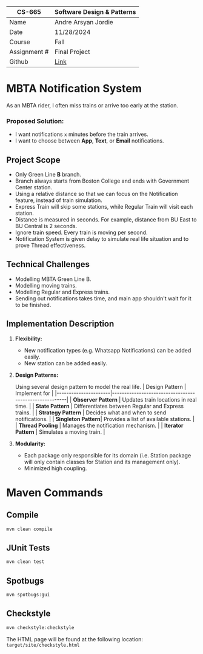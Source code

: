 
| CS-665       | Software Design & Patterns |
|--------------|----------------------------|
| Name         | Andre Arsyan Jordie        |
| Date         | 11/28/2024                 |
| Course       | Fall                       |
| Assignment # | Final Project              |
| Github | [Link](https://github.com/AndreArsyan/CS665-Final-Project)|

# MBTA Notification System
As an MBTA rider, I often miss trains or arrive too early at the station.
### Proposed Solution:
- I want notifications `x` minutes before the train arrives.
- I want to choose between **App**, **Text**, or **Email** notifications.

## Project Scope
- Only Green Line **B** branch.
- Branch always starts from Boston College and ends with Government Center station.
- Using a relative distance so that we can focus on the Notification feature, instead of train simulation.
- Express Train will skip some stations, while Regular Train will visit each station.
- Distance is measured in seconds. For example, distance from BU East to BU Central is 2 seconds.
- Ignore train speed. Every train is moving per second.
- Notification System is given delay to simulate real life situation and to prove Thread effectiveness.

## Technical Challenges
- Modelling MBTA Green Line B.
- Modelling moving trains.
- Modelling Regular and Express trains.
- Sending out notifications takes time, and main app shouldn't wait for it to be finished.

## Implementation Description
1. **Flexibility:** 
   - New notification types (e.g. Whatsapp Notifications) can be added easily.
   - New station can be added easily.
2. **Design Patterns:**
   
   Using several design pattern to model the real life.
   | Design Pattern       | Implement for                                         |
   |----------------------|-------------------------------------------------------|
   | **Observer Pattern** | Updates train locations in real time.                 |
   | **State Pattern**    | Differentiates between Regular and Express trains.    |
   | **Strategy Pattern** | Decides what and when to send notifications.          |
   | **Singleton Pattern**| Provides a list of available stations.                |
   | **Thread Pooling**   | Manages the notification mechanism.                   |
   | **Iterator Pattern** | Simulates a moving train.                             |

3. **Modularity:**
   - Each package only responsible for its domain (i.e. Station package will only contain classes for Station and its management only).
   - Minimized high coupling.

# Maven Commands
## Compile
```bash
mvn clean compile
```

## JUnit Tests
```bash
mvn clean test
```

## Spotbugs 
```bash
mvn spotbugs:gui 
```

## Checkstyle 
```bash
mvn checkstyle:checkstyle
```
The HTML page will be found at the following location:
`target/site/checkstyle.html`
